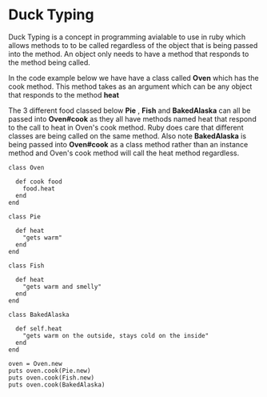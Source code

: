 Duck Typing
==========
Duck Typing is a concept in programming avialable to use in ruby which allows methods to to be called regardless of the object that is being passed into the method. An object only needs to have a method that responds to the method being called. 

In the code example below we have have a class called **Oven** which has the cook method. This method takes as an argument which can be any object that responds to the method **heat**

The 3 different food classed below **Pie** , **Fish** and **BakedAlaska** can all be passed into **Oven#cook** as they all have methods named heat that respond to the call to heat in Oven's cook method. Ruby does care that different classes are being called on the same method. Also note **BakedAlaska** is being passed into **Oven#cook** as a class method rather than an instance method and Oven's cook method will call the heat method regardless.



```
class Oven

  def cook food
    food.heat
  end
end

class Pie

  def heat
    "gets warm"
  end
end

class Fish

  def heat
    "gets warm and smelly"
  end
end

class BakedAlaska

  def self.heat
    "gets warm on the outside, stays cold on the inside"
  end
end

oven = Oven.new
puts oven.cook(Pie.new)
puts oven.cook(Fish.new)
puts oven.cook(BakedAlaska)
```   
